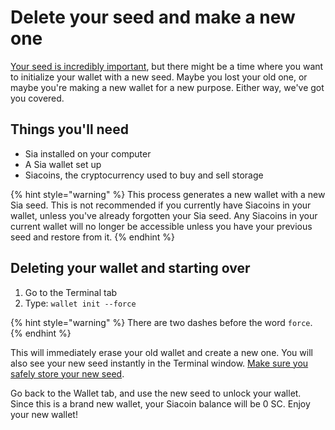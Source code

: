 # Delete your seed and make a new one

[Your seed is incredibly important](../the-importance-of-your-seed.md), but there might be a time where you want to initialize your wallet with a new seed. Maybe you lost your old one, or maybe you're making a new wallet for a new purpose. Either way, we've got you covered.

## Things you'll need

* Sia installed on your computer
* A Sia wallet set up
* Siacoins, the cryptocurrency used to buy and sell storage

{% hint style="warning" %}
This process generates a new wallet with a new Sia seed. This is not recommended if you currently have Siacoins in your wallet, unless you've already forgotten your Sia seed. Any Siacoins in your current wallet will no longer be accessible unless you have your previous seed and restore from it.
{% endhint %}

## Deleting your wallet and starting over

1. Go to the Terminal tab
2. Type: `wallet init --force`

{% hint style="warning" %}
There are two dashes before the word `force`.
{% endhint %}

This will immediately erase your old wallet and create a new one. You will also see your new seed instantly in the Terminal window. [Make sure you safely store your new seed](../the-importance-of-your-seed.md).

Go back to the Wallet tab, and use the new seed to unlock your wallet. Since this is a brand new wallet, your Siacoin balance will be 0 SC. Enjoy your new wallet!

